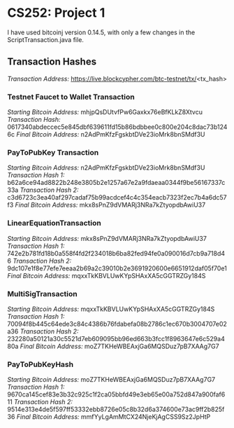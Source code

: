 # CS252: Project 1

I have used bitcoinj version 0.14.5, with only a few changes in the ScriptTransaction.java file.

## Transaction Hashes

*Transaction Address:* https://live.blockcypher.com/btc-testnet/tx/<tx_hash>

### Testnet Faucet to Wallet Transaction

*Starting Bitcoin Address:* mhjpQsDUtvfPw6Gaxkx76eBfKLkZ8Xtvcu
*Transaction Hash:* 0617340abdeccec5e845dbf639611fd15b86bdbbee0c800e204c8dac73b1246c
*Final Bitcoin Address:* n2AdPmKfzFgskbtDVe23ioMrk8bnSMdf3U

### PayToPubKey Transaction

*Starting Bitcoin Address:* n2AdPmKfzFgskbtDVe23ioMrk8bnSMdf3U
*Transaction Hash 1:* b62a6ce94ad8822b248e3805b2e1257a67e2a9fdaeaa0344f9be56167337c33a
*Transaction Hash 2:* c3d6723c3ea40af297cadaf75b99acdcef4c4c354eacb7323f2ec7b4a6dc57f3
*Final Bitcoin Address:* mkx8sPnZ9dVMARj3NRa7kZtyopdbAwiU37

### LinearEquationTransaction

*Starting Bitcoin Address:* mkx8sPnZ9dVMARj3NRa7kZtyopdbAwiU37
*Transaction Hash 1:* 742e2b781fd18b0a558f4fd2f234018b6ba82fed94fe0a090016d7cb9a718d46
*Transaction Hash 2:* 9dc107e1f8e77efe7eeaa2b69a2c39010b2e3691920600e6651912daf05f70e1
*Final Bitcoin Address:* mqxxTkKBVLUwKYpSHAxXA5cGGTRZGy184S

### MultiSigTransaction

*Starting Bitcoin Address:* mqxxTkKBVLUwKYpSHAxXA5cGGTRZGy184S
*Transaction Hash 1:* 70094f8b445c64ede3c84c4386b76fdabefa08b2786c1ec670b3004707e02a36
*Transaction Hash 2:* 232280a50121a30c5521d7eb609095bb96ed663b3fcc1f8963647e6c529a480a
*Final Bitcoin Address:* moZ7TKHeWBEAxjGa6MQSDuz7pB7XAAg7G7

### PayToPubKeyHash

*Starting Bitcoin Address:* moZ7TKHeWBEAxjGa6MQSDuz7pB7XAAg7G7
*Transaction Hash 1:* 9670ca145cef83e3b32c925c1f2ca05bbfd49e3eb65e00a752d847a900faf611
*Transaction Hash 2:* 9514e313e4de5f597ff53332ebb8726e05c8b32d6a374600e73ac9ff2b825f36
*Final Bitcoin Address:* mmfYyLgAmMtCX24NjeKjAgCSS9Sz2JpHtP

